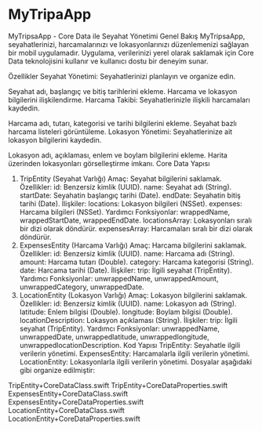 # MyTripaApp
MyTripsaApp - Core Data ile Seyahat Yönetimi
Genel Bakış
MyTripsaApp, seyahatlerinizi, harcamalarınızı ve lokasyonlarınızı düzenlemenizi sağlayan bir mobil uygulamadır. Uygulama, verilerinizi yerel olarak saklamak için Core Data teknolojisini kullanır ve kullanıcı dostu bir deneyim sunar.

Özellikler
Seyahat Yönetimi: Seyahatlerinizi planlayın ve organize edin.

Seyahat adı, başlangıç ve bitiş tarihlerini ekleme.
Harcama ve lokasyon bilgilerini ilişkilendirme.
Harcama Takibi: Seyahatlerinizle ilişkili harcamaları kaydedin.

Harcama adı, tutarı, kategorisi ve tarihi bilgilerini ekleme.
Seyahat bazlı harcama listeleri görüntüleme.
Lokasyon Yönetimi: Seyahatlerinize ait lokasyon bilgilerini kaydedin.

Lokasyon adı, açıklaması, enlem ve boylam bilgilerini ekleme.
Harita üzerinden lokasyonları görselleştirme imkanı.
Core Data Yapısı
1. TripEntity (Seyahat Varlığı)
Amaç: Seyahat bilgilerini saklamak.
Özellikler:
id: Benzersiz kimlik (UUID).
name: Seyahat adı (String).
startDate: Seyahatin başlangıç tarihi (Date).
endDate: Seyahatin bitiş tarihi (Date).
İlişkiler:
locations: Lokasyon bilgileri (NSSet).
expenses: Harcama bilgileri (NSSet).
Yardımcı Fonksiyonlar:
wrappedName, wrappedStartDate, wrappedEndDate.
locationsArray: Lokasyonları sıralı bir dizi olarak döndürür.
expensesArray: Harcamaları sıralı bir dizi olarak döndürür.
2. ExpensesEntity (Harcama Varlığı)
Amaç: Harcama bilgilerini saklamak.
Özellikler:
id: Benzersiz kimlik (UUID).
name: Harcama adı (String).
amount: Harcama tutarı (Double).
category: Harcama kategorisi (String).
date: Harcama tarihi (Date).
İlişkiler:
trip: İlgili seyahat (TripEntity).
Yardımcı Fonksiyonlar:
unwrappedName, unwrappedAmount, unwrappedCategory, unwrappedDate.
3. LocationEntity (Lokasyon Varlığı)
Amaç: Lokasyon bilgilerini saklamak.
Özellikler:
id: Benzersiz kimlik (UUID).
name: Lokasyon adı (String).
latitude: Enlem bilgisi (Double).
longitude: Boylam bilgisi (Double).
locationDescription: Lokasyon açıklaması (String).
İlişkiler:
trip: İlgili seyahat (TripEntity).
Yardımcı Fonksiyonlar:
unwrappedName, unwrappedDate, unwrappedlatitude, unwrappedlongitude, unwrappedlocationDescription.
Kod Yapısı
TripEntity: Seyahatle ilgili verilerin yönetimi.
ExpensesEntity: Harcamalarla ilgili verilerin yönetimi.
LocationEntity: Lokasyonlarla ilgili verilerin yönetimi.
Dosyalar aşağıdaki gibi organize edilmiştir:

TripEntity+CoreDataClass.swift
TripEntity+CoreDataProperties.swift
ExpensesEntity+CoreDataClass.swift
ExpensesEntity+CoreDataProperties.swift
LocationEntity+CoreDataClass.swift
LocationEntity+CoreDataProperties.swift
